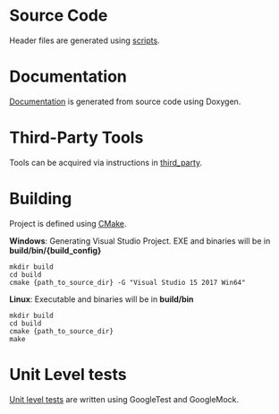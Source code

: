 # Source Code
Header files are generated using [scripts](/scripts/README.md).  

# Documentation
[Documentation](https://one-api.gitlab-pages.devtools.intel.com/level_zero/) is generated from source code using Doxygen.

# Third-Party Tools
Tools can be acquired via instructions in [third_party](/third_party/README.md).

# Building
Project is defined using [CMake](https://cmake.org/).

**Windows**:
Generating Visual Studio Project.  EXE and binaries will be in **build/bin/{build_config}**
~~~~
mkdir build
cd build
cmake {path_to_source_dir} -G "Visual Studio 15 2017 Win64"
~~~~

**Linux**:
Executable and binaries will be in **build/bin**
~~~~
mkdir build
cd build
cmake {path_to_source_dir}
make
~~~~

# Unit Level tests
[Unit level tests](/tests/unit_tests/README.md) are written using GoogleTest and GoogleMock.
